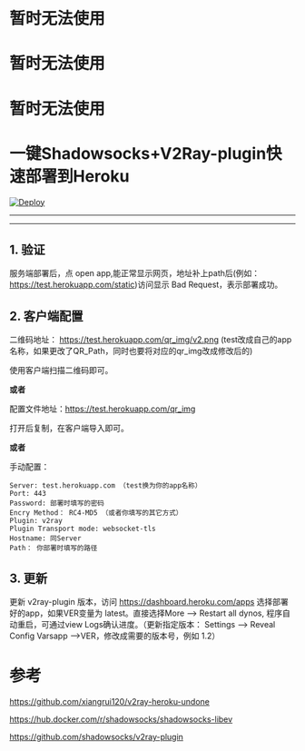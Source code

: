 # 暂时无法使用
# 暂时无法使用
# 暂时无法使用

# 一键Shadowsocks+V2Ray-plugin快速部署到Heroku

[![Deploy](https://www.herokucdn.com/deploy/button.png)](https://heroku.com/deploy)
- - -
- - -

## 1. 验证 

服务端部署后，点 open app,能正常显示网页，地址补上path后(例如：<https://test.herokuapp.com/static>)访问显示 Bad Request，表示部署成功。

## 2. 客户端配置

二维码地址： https://test.herokuapp.com/qr_img/v2.png
(test改成自己的app名称，如果更改了QR_Path，同时也要将对应的qr_img改成修改后的)

使用客户端扫描二维码即可。

**或者**

配置文件地址：https://test.herokuapp.com/qr_img

打开后复制，在客户端导入即可。

**或者**

手动配置：

```
Server: test.herokuapp.com （test换为你的app名称）
Port: 443
Password: 部署时填写的密码
Encry Method： RC4-MD5 （或者你填写的其它方式）
Plugin: v2ray
Plugin Transport mode: websocket-tls
Hostname: 同Server
Path： 你部署时填写的路径
```

## 3. 更新

更新 v2ray-plugin 版本，访问 https://dashboard.heroku.com/apps 选择部署好的app，如果VER变量为 latest。直接选择More --> Restart all dynos, 程序自动重启，可通过view Logs确认进度。（更新指定版本： Settings --> Reveal Config Varsapp -->VER，修改成需要的版本号，例如 1.2）

# 参考 

https://github.com/xiangrui120/v2ray-heroku-undone

https://hub.docker.com/r/shadowsocks/shadowsocks-libev

https://github.com/shadowsocks/v2ray-plugin
